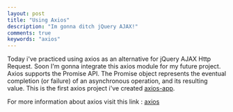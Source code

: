 ```yaml
---
layout: post
title: "Using Axios"
description: "Im gonna ditch jQuery AJAX!"
comments: true
keywords: "axios"
---
```


Today i've practiced using axios as an alternative for jQuery AJAX Http Request.
Soon I'm gonna integrate this axios module for my future project. Axios supports the Promise API. 
The Promise object represents the eventual completion (or failure) of an asynchronous operation, and its resulting value. This is the first axios project i've created
<a href="https://webdevelopertony.github.io/axios-app/" target="_blank">axios-app</a>. 

For more information about axios visit this link : 
<a href="https://github.com/mzabriskie/axios" target="_blank">axios</a>


